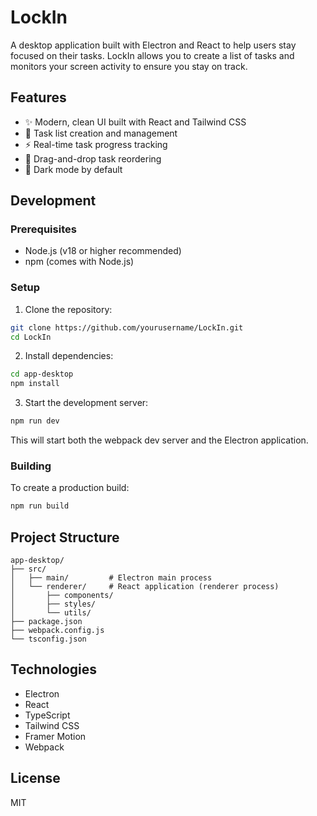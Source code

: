 # LockIn

A desktop application built with Electron and React to help users stay focused on their tasks. LockIn allows you to create a list of tasks and monitors your screen activity to ensure you stay on track.

## Features

- ✨ Modern, clean UI built with React and Tailwind CSS
- 🎯 Task list creation and management
- ⚡ Real-time task progress tracking
- 🔄 Drag-and-drop task reordering
- 🌙 Dark mode by default

## Development

### Prerequisites

- Node.js (v18 or higher recommended)
- npm (comes with Node.js)

### Setup

1. Clone the repository:
```bash
git clone https://github.com/yourusername/LockIn.git
cd LockIn
```

2. Install dependencies:
```bash
cd app-desktop
npm install
```

3. Start the development server:
```bash
npm run dev
```

This will start both the webpack dev server and the Electron application.

### Building

To create a production build:

```bash
npm run build
```

## Project Structure

```
app-desktop/
├── src/
│   ├── main/         # Electron main process
│   └── renderer/     # React application (renderer process)
│       ├── components/
│       ├── styles/
│       └── utils/
├── package.json
├── webpack.config.js
└── tsconfig.json
```

## Technologies

- Electron
- React
- TypeScript
- Tailwind CSS
- Framer Motion
- Webpack

## License

MIT 